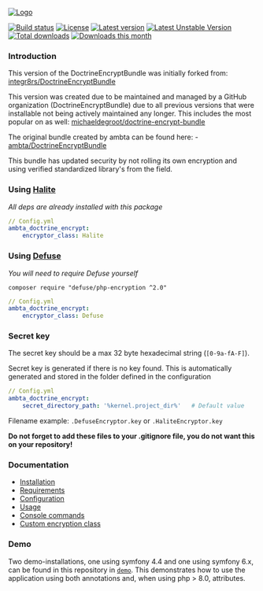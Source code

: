 [![Logo](https://i.imgur.com/sfmU6wt.png)](https://github.com/DoctrineEncryptBundle/DoctrineEncryptBundle)

[![Build status](https://travis-ci.org/DoctrineEncryptBundle/DoctrineEncryptBundle.svg?branch=master)](https://travis-ci.org/DoctrineEncryptBundle/DoctrineEncryptBundle)
[![License](https://img.shields.io/github/license/DoctrineEncryptBundle/DoctrineEncryptBundle.svg)](https://raw.githubusercontent.com/DoctrineEncryptBundle/DoctrineEncryptBundle/master/LICENSE)
[![Latest version](https://poser.pugx.org/DoctrineEncryptBundle/doctrine-encrypt-bundle/version)](https://packagist.org/packages/DoctrineEncryptBundle/doctrine-encrypt-bundle)
[![Latest Unstable Version](https://poser.pugx.org/DoctrineEncryptBundle/doctrine-encrypt-bundle/v/unstable)](https://packagist.org/packages/DoctrineEncryptBundle/doctrine-encrypt-bundle)
[![Total downloads](https://poser.pugx.org/DoctrineEncryptBundle/doctrine-encrypt-bundle/downloads)](https://packagist.org/packages/DoctrineEncryptBundle/doctrine-encrypt-bundle)
[![Downloads this month](https://poser.pugx.org/DoctrineEncryptBundle/doctrine-encrypt-bundle/d/monthly)](https://packagist.org/packages/DoctrineEncryptBundle/doctrine-encrypt-bundle)

### Introduction

This version of the DoctrineEncryptBundle was initially forked from:
[integr8rs/DoctrineEncryptBundle](https://github.com/integr8rs/DoctrineEncryptBundle)

This version was created due to be maintained and managed by a GitHub organization (DoctrineEncryptBundle) due to all
previous versions that were installable not being actively maintained any longer.
This includes the most popular on as well:
[michaeldegroot/doctrine-encrypt-bundle](https://github.com/absolute-quantum/DoctrineEncryptBundle)

The original bundle created by ambta can be found here:
-[ambta/DoctrineEncryptBundle](https://github.com/ambta/DoctrineEncryptBundle)

This bundle has updated security by not rolling its own encryption and using verified standardized library's from the field.

### Using [Halite](https://github.com/paragonie/halite)

*All deps are already installed with this package*

```yml
// Config.yml
ambta_doctrine_encrypt:
    encryptor_class: Halite
```

### Using [Defuse](https://github.com/defuse/php-encryption)

*You will need to require Defuse yourself*

`composer require "defuse/php-encryption ^2.0"`

```yml
// Config.yml
ambta_doctrine_encrypt:
    encryptor_class: Defuse
```



### Secret key

The secret key should be a max 32 byte hexadecimal string (`[0-9a-fA-F]`).

Secret key is generated if there is no key found. This is automatically generated and stored in the folder defined in the configuration

```yml
// Config.yml
ambta_doctrine_encrypt:
    secret_directory_path: '%kernel.project_dir%'   # Default value
```

Filename example: `.DefuseEncryptor.key` or `.HaliteEncryptor.key`

**Do not forget to add these files to your .gitignore file, you do not want this on your repository!**

### Documentation

* [Installation](src/Resources/doc/installation.md)
* [Requirements](src/Resources/doc/installation.md#requirements)
* [Configuration](src/Resources/doc/configuration.md)
* [Usage](src/Resources/doc/usage.md)
* [Console commands](src/Resources/doc/commands.md)
* [Custom encryption class](src/Resources/doc/custom_encryptor.md)

### Demo

Two demo-installations, one using symfony 4.4 and one using symfony 6.x, can be found in this repository in [`demo`](demo).  This demonstrates how to use
the application using both annotations and, when using php > 8.0, attributes.
